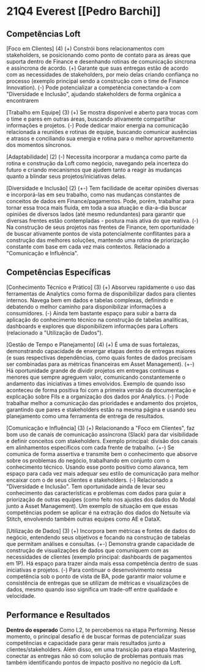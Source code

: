 # 21Q4 Everest [[Pedro Barchi]]
## Competências Loft
[Foco em Clientes] (4)
(+) Constrói bons relacionamentos com stakeholders, se posicionando como ponto de contato para as áreas que suporta dentro de Finance e desenhando rotinas de comunicação síncrona e assíncrona de acordo.
(+) Garante que suas entregas estão de acordo com as necessidades de stakeholders, por meio delas criando confiança no processo (exemplo principal sendo a construção com o time de Finance Innovation).
(-) Pode potencializar a competência conectando-a com "Diversidade e Inclusão", ajudando stakeholders de forma orgânica a encontrarem 

[Trabalho em Equipe] (3)
(+) Se mostra disponível e aberto para trocas com o time e pares em outras áreas, buscando ativamente compartilhar informações e projetos.
(-) Pode dedicar maior energia na comunicação relacionada a reuniões e rotinas de equipe, buscando comunicar ausências e atrasos e conciliando sua energia e rotina para o melhor aproveitamento dos momentos síncronos.

[Adaptabilidade] (2)
(-) Necessita incorporar a mudança como parte da rotina e construção da Loft como negócio, navegando pela incerteza do futuro e criando mecanismos que ajudem tanto a reagir às mudanças quanto a blindar seus projetos/iniciativas delas.

[Diversidade e Inclusão] (2)
(+-) Tem facilidade de aceitar opiniões diversas e incorporá-las em seu trabalho, como nas mudanças constantes de conceitos de dados em Finance/pagamentos. Pode, porém, trabalhar para tornar essa troca mais fluida, em toda a sua atuação e dia-a-dia buscar opiniões de diversos lados (até mesmo redundantes) para garantir que diversas frentes estão contempladas - postura mais ativa do que reativa.
(-) Na construção de seus projetos nas frentes de Finance, tem oportunidade de buscar ativamente pontos de vista potencialmente conflitantes para a construção das melhores soluções, mantendo uma rotina de priorização constante com base em cada vez mais contextos. Relacionado a "Comunicação e Influência".

## Competências Específicas
[Conhecimento Técnico e Prático] (3)
(+) Absorveu rapidamente o uso das ferramentas de Analytics como forma de disponibilizar dados para clientes internos. Navega bem em dados e tabelas complexas, definindo e debatendo o melhor caminho para disponibilizar informações a consumidores.
(-) Ainda tem bastante espaço para subir a barra da aplicação do conhecimento técnico na construção de tabelas analíticas, dashboards e explores que disponibilizem informações para Lofters (relacionado a "Utilização de Dados").

[Gestão de Tempo e Planejamento] (4)
(+) É uma de suas fortalezas, demonstrando capacidade de enxergar etapas dentro de entregas maiores (e suas respectivas dependências, como quais fontes de dados precisam ser combinadas para as métricas financeiras em Asset Management).
(+-) Há oportunidade grande de dividir projetos em entregas contínuas e menores que sempre agreguem valor, comunicando constantemente o andamento das iniciativas a times envolvidos. Exemplo de quando isso aconteceu de forma positiva foi com a primeira versão da documentação e explicação sobre FIIs e a organização dos dados por Analytics.
(-) Pode trabalhar melhor a comunicação das prioridades e andamento dos projetos, garantindo que pares e stakeholders estão na mesma página e usando seu planejamento como uma ferramenta de entrega de resultados.

[Comunicação e Influência] (3)
(+) Relacionando a "Foco em Clientes", faz bom uso de canais de comunicação assíncrona (Slack) para dar visibilidade e definir conceitos com stakeholders. Exemplo principal: divisão dos canais em alinhamentos específicos com cada frente de trabalho.
(+-) Se comunica de forma assertiva e transmite bem o conhecimento que absorve sobre os problemas do negócio, trabalhando em conjunto com o conhecimento técnico. Usando esse ponto positivo como alavanca, tem espaço para cada vez mais adequar seu estilo de comunicação para melhor encaixar com o de seus clientes e stakeholders.
(-) Relacionado a "Diversidade e Inclusão". Tem oportunidade ainda de levar seu conhecimento das características e problemas com dados para guiar a priorização de outras equipes (como feito nos ajustes dos dados do Modal junto a Asset Management). Um exemplo de situação em que essas competências podem se aplicar é na extração dos dados do Netsuite via Stitch, envolvendo também outras equipes como AE e DataX.

[Utilização de Dados] (3)
(+) Incorpora bem métricas e fontes de dados do negócio, entendendo seus objetivos e focando na construção de tabelas que permitam análises e consultas.
(+-) Demonstra grande capacidade de construção de visualizações de dados que comuniquem com as necessidades de clientes (exemplo principal: dashboards de pagamentos em 1P). Há espaço para trazer ainda mais essa competência dentro de suas iniciativas e projetos.
(-) Para continuar o desenvolvimento nessa competência sob o ponto de vista de BA, pode garantir maior volume e consistência de entregas que se utilizam de métricas e visualizações de dados, mesmo quando isso significa um trade-off entre qualidade e velocidade.

## Performance e Resultados
**Dentro do esperado**
Como L2, te percebemos na etapa Performing.
Nesse momento, o principal desafio é de buscar formas de potencializar suas competências e capacidade para gerar mais resultados junto a clientes/stakeholders. Além disso, em uma transição para etapa Mastering, conectar as entregas não só com solução de problemas pontuais mas também identificando pontos de impacto positivo no negócio da Loft.